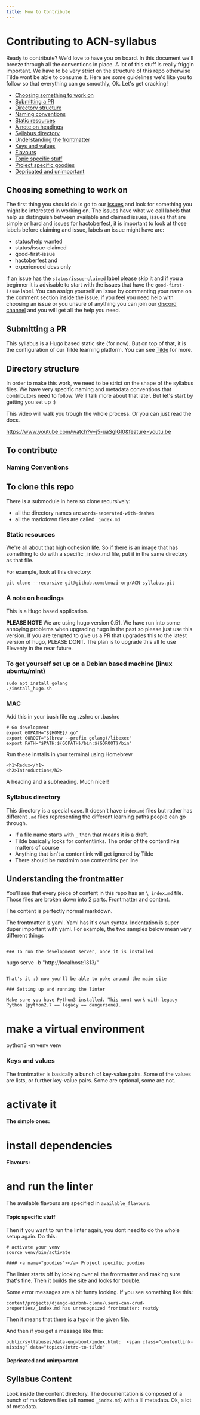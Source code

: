 ```yaml
---
title: How to Contribute
---
```

# Contributing to ACN-syllabus

Ready to contribute? We'd love to have you on board. In this document we'll breeze through all the conventions in place. A lot of this stuff is really friggin important. We have to be very strict on the structure of this repo otherwise Tilde wont be able to consume it. Here are some guidelines we'd like you to follow so that everything can go smoothly, Ok. Let's get cracking!

-   [Choosing something to work on](#issues)
-   [Submitting a PR](#pr)
-   [Directory structure](#ds)
-   [Naming conventions](#nc)
-   [Static resources](#sr)
-   [A note on headings](#headings)
-   [Syllabus directory](#syllabus)
-   [Understanding the frontmatter](#frontmatter)
-   [Keys and values](#keys)
-   [Flavours](#flavours)
-   [Topic specific stuff](#topic)
-   [Project specific goodies](#goodies)
-   [Depricated and unimportant](#depricated)


## <a name="issues"></a> Choosing something to work on

The first thing you should do is go to our [issues](https://github.com/Umuzi-org/ACN-syllabus/issues ) and look for something you might be interested in working on. The issues have what we call labels that help us distinguish between available and claimed issues, issues that are simple or hard and issues for hactoberfest, it is important to look at those labels before claiming and issue, labels an issue might have are:
- status/help wanted
- status/issue-claimed
- good-first-issue
- hactoberfest and 
- experienced devs only

if an issue has the `status/issue-claimed` label please skip it and if you a beginner it is advisable to start with the issues that have the `good-first-issue` label. You can assign yourself an issue by commenting your name on the comment section inside the issue, if you feel you need help with choosing an issue or you unsure of anything you can join our [discord channel](https://discord.gg/3jRwWPm) and you will get all the help you need. 

## <a name="pr"></a> Submitting a PR

This syllabus is a Hugo based static site (for now). But on top of that, it is the configuration of our Tilde learning platform. You can see [Tilde](https://github.com/Umuzi-org/Tilde) for more.  

## <a name="ds"></a> Directory structure

In order to make this work, we need to be strict on the shape of the syllabus files. We have very specific naming and metadata conventions that contributors need to follow. We'll talk more about that later. But let's start by getting you set up :)

This video will walk you trough the whole process. Or you can just read the docs.

https://www.youtube.com/watch?v=j5-uaSgIGI0&feature=youtu.be

## To contribute

### <a name="nc"></a> Naming Conventions

## To clone this repo

There is a submodule in here so clone recursively:

- all the directory names are `words-seperated-with-dashes`
- all the markdown files are called `_index.md`


### <a name="sr"></a> Static resources

We're all about that high cohesion life. So if there is an image that has something to do with a specific \_index.md file, put it in the same directory as that file.

For example, look at this directory:

```
git clone --recursive git@github.com:Umuzi-org/ACN-syllabus.git
```

### <a name="headings"></a> A note on headings

This is a Hugo based application.

**PLEASE NOTE** We are using hugo version 0.51. We have run into some annoying problems when upgrading hugo in the past so please just use this version.
If you are tempted to give us a PR that upgrades this to the latest version of hugo, PLEASE DONT. The plan is to upgrade this all to use Eleventy in the near future.

### To get yourself set up on a Debian based machine (linux ubuntu/mint)

```
sudo apt install golang
./install_hugo.sh
```

### MAC

Add this in your bash file e.g .zshrc or .bashrc

```
# Go development
export GOPATH="${HOME}/.go"
export GOROOT="$(brew --prefix golang)/libexec"
export PATH="$PATH:${GOPATH}/bin:${GOROOT}/bin"
```

Run these installs in your terminal using Homebrew

```
<h1>Redux</h1>
<h2>Introduction</h2>
```

A heading and a subheading. Much nicer!


### <a name="syllabus"></a> Syllabus directory

This directory is a special case. It doesn't have `index.md` files but rather has different `.md` files representing the different learning paths people can go through.

- If a file name starts with `_` then that means it is a draft.
- Tilde basically looks for contentlinks. The order of the contentlinks matters of course
- Anything that isn't a contentlink will get ignored by Tilde
- There should be maximim one contentlink per line

## <a name="frontmatter"></a> Understanding the frontmatter

You'll see that every piece of content in this repo has an `\_index.md` file. Those files are broken down into 2 parts. Frontmatter and content.

The content is perfectly normal markdown.

The frontmatter is yaml. Yaml has it's own syntax. Indentation is super duper important with yaml.
For example, the two samples below mean very different things

```

### To run the development server, once it is installed

```
hugo serve -b "http://localhost:1313/"
```

That's it :) now you'll be able to poke around the main site

### Setting up and running the linter

Make sure you have Python3 installed. This wont work with legacy Python (python2.7 == legacy == dangerzone).

```
# make a virtual environment
python3 -m venv venv

### <a name="keys"></a> Keys and values

The frontmatter is basically a bunch of key-value pairs. Some of the values are lists, or further key-value pairs. Some are optional, some are not.

# activate it

#### <a name="simple"></a> The simple ones:

# install dependencies


#### <a name="flavours"></a> Flavours:

# and run the linter

The available flavours are specified in `available_flavours`.

#### <a name="topic"></a> Topic specific stuff

Then if you want to run the linter again, you dont need to do the whole setup again. Do this:

```
# activate your venv
source venv/bin/activate

#### <a name="goodies"></a> Project specific goodies

```

The linter starts off by looking over all the frontmatter and making sure that's fine. Then it builds the site and looks for trouble.

Some error messages are a bit funny looking. If you see something like this:

```
content/projects/django-airbnb-clone/users-can-crud-properties/_index.md has unrecognized frontmatter: reatdy
```

Then it means that there is a typo in the given file.

And then if you get a message like this:

```
public/syllabuses/data-eng-boot/index.html:  <span class="contentlink-missing" data="topics/intro-to-tilde"
```

#### <a name="depricated"></a> Depricated and unimportant

## Syllabus Content

Look inside the content directory. The documentation is composed of a bunch of markdown files (all named `_index.md`) with a lil metadata. Ok, a lot of metadata.

